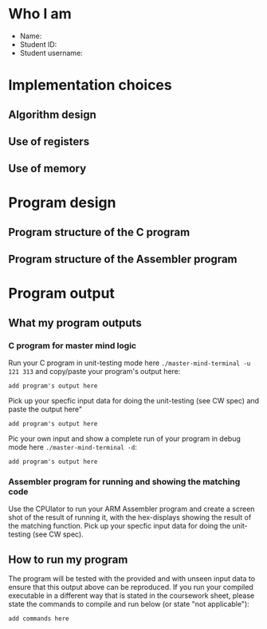 # Who I am

- Name: <insert your name>
- Student ID: <insert your personal student ID>
- Student username: <insert your university account username>

# Implementation choices

## Algorithm design

## Use of registers

## Use of memory

# Program design

## Program structure of the C program

## Program structure of the Assembler program

# Program output

## What my program outputs

### C program for master mind logic

Run your C program in unit-testing mode here `./master-mind-terminal -u 121 313` and copy/paste your program's
output here:

```
add program's output here
```

Pick up your specfic input data for doing the unit-testing (see CW spec) and paste the output here"

```
add program's output here
```

Pic your own input and show a complete run of your program in debug mode here `./master-mind-terminal -d`:

```
add program's output here
```

### Assembler program for running and showing the matching code

Use the CPUlator to run your ARM Assembler program and create a screen shot of the result of
running it, with the hex-displays showing the result of the matching function.
Pick up your specfic input data for doing the unit-testing (see CW spec).


## How to run my program

The program will be tested with the provided and with unseen input data 
to ensure that this output above can be reproduced. 
If  you run your compiled executable in a different way
that is stated in the coursework sheet, please state the commands to
compile and run below (or state "not applicable"):

```
add commands here
```
